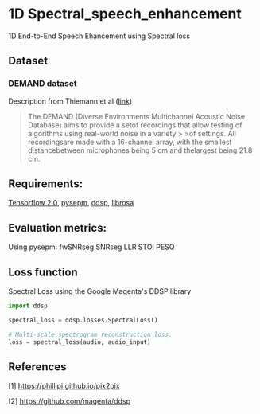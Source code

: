 # 1D Spectral_speech_enhancement
1D End-to-End Speech Ehancement using Spectral loss

## Dataset

### DEMAND dataset
Description from Thiemann et al ([link](https://zenodo.org/record/1227121#.X6iMAIhKhPY)) 

>The DEMAND (Diverse Environments Multichannel Acoustic Noise Database) aims to provide a setof recordings that allow testing of algorithms using real-world noise in a variety > >of settings. All recordingsare made with a 16-channel array, with the smallest distancebetween microphones being 5 cm and thelargest being 21.8 cm.

## Requirements:

[Tensorflow 2.0](https://www.tensorflow.org/install), [pysepm](https://github.com/schmiph2/pysepm), [ddsp](https://github.com/magenta/ddsp), [librosa](https://librosa.org/doc/latest/index.html)

## Evaluation metrics:

Using pysepm: fwSNRseg SNRseg LLR STOI PESQ 

## Loss function

Spectral Loss using the Google Magenta's DDSP library

```python
import ddsp

spectral_loss = ddsp.losses.SpectralLoss()

# Multi-scale spectrogram reconstruction loss.
loss = spectral_loss(audio, audio_input)
```

## References

[1] https://phillipi.github.io/pix2pix

[2] https://github.com/magenta/ddsp
